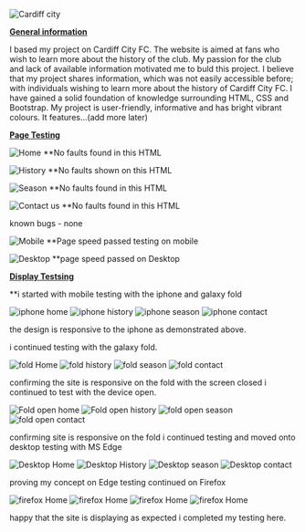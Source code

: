 ![Cardiff city](assets/images/Cardiff_City_Fanpage.png)

<strong><u>General information</u></strong>

I based my project on Cardiff City FC. The website is aimed at fans who wish to learn more about the history of the club. My passion for the club and lack
of available information motivated me to buld this project. I believe that my project shares information, which was not easily accessible before; with 
individuals wishing to learn more about the history of Cardiff City FC. I have gained a solid foundation of knowledge surrounding HTML, CSS and Bootstrap. 
My project is user-friendly, informative and has bright vibrant colours. It features...(add more later) 


<strong><u>Page Testing</u></strong>

![Home](assets/Screenshots/Html_Checker_Home.png)
**No faults found in this HTML

![History](assets/Screenshots/Html_Checker_history.png)
**No faults shown on this HTML

![Season](assets/Screenshots/Html_Checker_season.png)
**No faults found in this HTML

![Contact us](assets/Screenshots/Html_Checker_contact.png)
**No faults found in this HTML

known bugs - none

![Mobile](assets/Screenshots/PageSpeed_mobile.png)
**Page speed passed testing on mobile

![Desktop](assets/Screenshots/PageSpeed_desktop.png)
**page speed passed on Desktop

<strong><u>Display Testsing</u></strong>

**i started with mobile testing with the iphone and galaxy fold

![iphone home](assets/Screenshots/iphone_home.png)
![iphone history](assets/Screenshots/iphone_history.png)
![iphone season](assets/Screenshots/iphone_season.png)
![iphone contact](assets/Screenshots/iphone_contact.png)

the design is responsive to the iphone as demonstrated above.

i continued testing with the galaxy fold.

![fold Home](assets/Screenshots/fold_home.png)
![fold history](assets/Screenshots/fold_history.png)
![fold season](assets/Screenshots/fold_season.png)
![fold contact](assets/Screenshots/fold_contact.png)

confirming the site is responsive on the fold with the screen closed i continued
to test with the device open.

![Fold open home](assets/Screenshots/fold_open_home.png)
![Fold open history](assets/Screenshots/fold_open_history.png)
![fold open season](assets/Screenshots/fold_open_season.png)
![fold open contact](assets/Screenshots/fold_open_contact.png)

confirming site is responsive on the fold i continued testing and moved onto desktop testing with MS Edge

![Desktop Home](assets/Screenshots/desktop_dis_home.png)
![Desktop History](assets/Screenshots/Desktop_dis_history.png)
![Desktop season](assets/Screenshots/desktop_dis_season.png)
![Desktop contact](assets/Screenshots/desktop_dis_contact.png)

proving my concept on Edge testing continued on Firefox

![firefox Home](assets/Screenshots/firefox_home.png)
![firefox Home](assets/Screenshots/firefox_history.png)
![firefox Home](assets/Screenshots/firefox_season.png)
![firefox Home](assets/Screenshots/firefox_contact.png)

happy that the site is displaying as expected i completed my testing here.